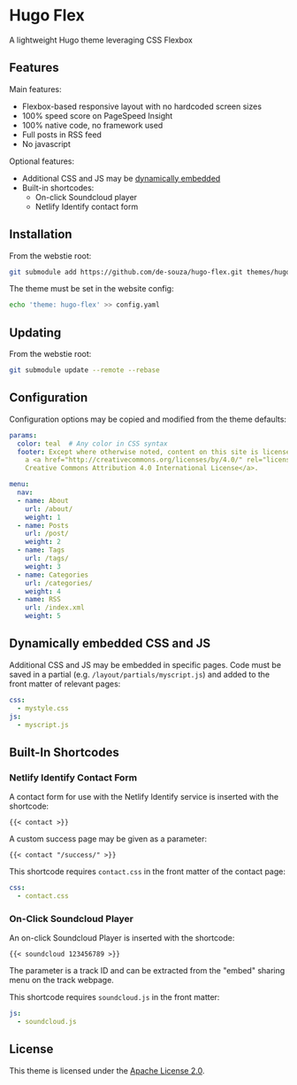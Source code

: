 # Hugo Flex

A lightweight Hugo theme leveraging CSS Flexbox


## Features

Main features:

- Flexbox-based responsive layout with no hardcoded screen sizes
- 100% speed score on PageSpeed Insight
- 100% native code, no framework used
- Full posts in RSS feed
- No javascript

Optional features:

- Additional CSS and JS may be [dynamically embedded](#additional-css-rules)
- Built-in shortcodes:
  - On-click Soundcloud player
  - Netlify Identify contact form


## Installation

From the webstie root:

```bash
git submodule add https://github.com/de-souza/hugo-flex.git themes/hugo-flex
```

The theme must be set in the website config:

```bash
echo 'theme: hugo-flex' >> config.yaml
```


## Updating

From the webstie root:

```bash
git submodule update --remote --rebase
```

## Configuration

Configuration options may be copied and modified from the theme defaults:

```yaml
params:
  color: teal  # Any color in CSS syntax
  footer: Except where otherwise noted, content on this site is licensed under
    a <a href="http://creativecommons.org/licenses/by/4.0/" rel="license">
    Creative Commons Attribution 4.0 International License</a>.

menu:
  nav:
  - name: About
    url: /about/
    weight: 1
  - name: Posts
    url: /post/
    weight: 2
  - name: Tags
    url: /tags/
    weight: 3
  - name: Categories
    url: /categories/
    weight: 4
  - name: RSS
    url: /index.xml
    weight: 5
```


## Dynamically embedded CSS and JS

Additional CSS and JS may be embedded in specific pages. Code must be saved in a partial (e.g. `/layout/partials/myscript.js`) and added to the front matter of relevant pages:

```yaml
css:
  - mystyle.css
js:
  - myscript.js
```


## Built-In Shortcodes

### Netlify Identify Contact Form

A contact form for use with the Netlify Identify service is inserted with the shortcode:

```
{{< contact >}}
```

A custom success page may be given as a parameter:

```
{{< contact "/success/" >}}
```

This shortcode requires `contact.css` in the front matter of the contact page:

```yaml
css:
  - contact.css
```

### On-Click Soundcloud Player

An on-click Soundcloud Player is inserted with the shortcode:

```
{{< soundcloud 123456789 >}}
```

The parameter is a track ID and can be extracted from the "embed" sharing menu on the track webpage.

This shortcode requires `soundcloud.js` in the front matter:
```yaml
js:
  - soundcloud.js
```


## License

This theme is licensed under the [Apache License 2.0](https://github.com/de-souza/hugo-flex/blob/master/LICENSE).
